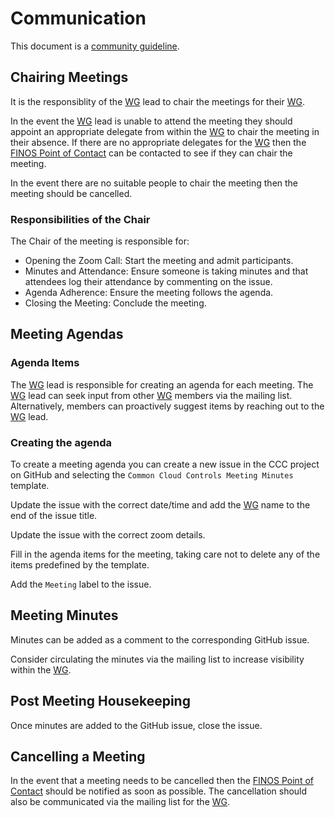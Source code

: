 # Communication

This document is a [community guideline].

## Chairing Meetings

It is the responsiblity of the [WG] lead to chair the meetings for their [WG].

In the event the [WG] lead is unable to attend the meeting they should appoint an appropriate delegate from within the [WG] to chair the meeting in their absence. If there are no appropriate delegates for the [WG] then the [FINOS Point of Contact] can be contacted to see if they can chair the meeting.

In the event there are no suitable people to chair the meeting then the meeting should be cancelled.

### Responsibilities of the Chair

The Chair of the meeting is responsible for:

- Opening the Zoom Call: Start the meeting and admit participants.
- Minutes and Attendance: Ensure someone is taking minutes and that attendees log their attendance by commenting on the issue.
- Agenda Adherence: Ensure the meeting follows the agenda.
- Closing the Meeting: Conclude the meeting.

## Meeting Agendas

### Agenda Items

The [WG] lead is responsible for creating an agenda for each meeting. The [WG] lead can seek input from other [WG] members via the mailing list. Alternatively, members can proactively suggest items by reaching out to the [WG] lead.

### Creating the agenda

To create a meeting agenda you can create a new issue in the CCC project on GitHub and selecting the `Common Cloud Controls Meeting Minutes` template.

Update the issue with the correct date/time and add the [WG] name to the end of the issue title.

Update the issue with the correct zoom details.

Fill in the agenda items for the meeting, taking care not to delete any of the items predefined by the template.

Add the `Meeting` label to the issue.

## Meeting Minutes

Minutes can be added as a comment to the corresponding GitHub issue.

Consider circulating the minutes via the mailing list to increase visibility within the [WG].

## Post Meeting Housekeeping

Once minutes are added to the GitHub issue, close the issue.

## Cancelling a Meeting

In the event that a meeting needs to be cancelled then the [FINOS Point of Contact] should be notified as soon as possible. The cancellation should also be communicated via the mailing list for the [WG].

[WG]: ../community-groups.md#working-groups
[FINOS Point of Contact]: ../finos-poc.md
[community guideline]: ./README.md
